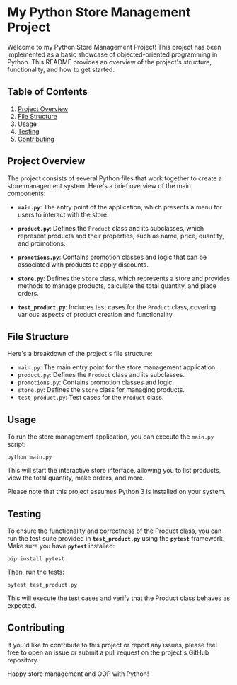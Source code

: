 # My Python Store Management Project

Welcome to my Python Store Management Project! This project has been implemented as a basic showcase of objected-oriented programming in Python. This README provides an overview of the project's structure, functionality, and how to get started.

## Table of Contents

1. [Project Overview](#project-overview)
2. [File Structure](#file-structure)
3. [Usage](#usage)
4. [Testing](#testing)
5. [Contributing](#contributing)

## Project Overview

The project consists of several Python files that work together to create a store management system. Here's a brief overview of the main components:

- **`main.py`**: The entry point of the application, which presents a menu for users to interact with the store.

- **`product.py`**: Defines the `Product` class and its subclasses, which represent products and their properties, such as name, price, quantity, and promotions.

- **`promotions.py`**: Contains promotion classes and logic that can be associated with products to apply discounts.

- **`store.py`**: Defines the `Store` class, which represents a store and provides methods to manage products, calculate the total quantity, and place orders.

- **`test_product.py`**: Includes test cases for the `Product` class, covering various aspects of product creation and functionality.

## File Structure

Here's a breakdown of the project's file structure:

- `main.py`: The main entry point for the store management application.
- `product.py`: Defines the `Product` class and its subclasses.
- `promotions.py`: Contains promotion classes and logic.
- `store.py`: Defines the `Store` class for managing products.
- `test_product.py`: Test cases for the `Product` class.

## Usage

To run the store management application, you can execute the `main.py` script:

```shell
python main.py
```

This will start the interactive store interface, allowing you to list products, view the total quantity, make orders, and more.

Please note that this project assumes Python 3 is installed on your system.

## Testing

To ensure the functionality and correctness of the Product class, you can run the test suite provided in **`test_product.py`** using the **`pytest`** framework. Make sure you have **`pytest`** installed:

```shell
pip install pytest
```

Then, run the tests:

```shell
pytest test_product.py
```

This will execute the test cases and verify that the Product class behaves as expected.

## Contributing

If you'd like to contribute to this project or report any issues, please feel free to open an issue or submit a pull request on the project's GitHub repository.

Happy store management and OOP with Python!
